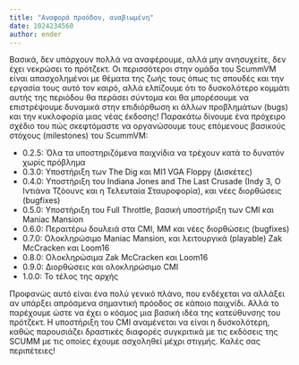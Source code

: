 ```yaml
---
title: "Αναφορά προόδου, αναβιωμένη"
date: 1024234560
author: ender
---
```


Βασικά, δεν υπάρχουν πολλά να αναφέρουμε, αλλά μην ανησυχείτε, δεν έχει νεκρώσει το πρότζεκτ. Οι περισσότεροι στην ομάδα του ScummVM είναι απασχολημένοι με θέματα της ζωής τους όπως τις σπουδές και την εργασία τους αυτό τον καιρό, αλλά ελπίζουμε ότι το δυσκολότερο κομμάτι αυτής της περιόδου θα περάσει σύντομα και θα μπορέσουμε να επιστρέψουμε δυναμικά στην επιδιόρθωση κι άλλων προβλημάτων (bugs) και την κυκλοφορία μιας νέας έκδοσης! Παρακάτω δίνουμε ένα πρόχειρο σχέδιο του πώς σκεφτόμαστε να οργανώσουμε τους επόμενους βασικούς στόχους (milestones) του ScummVM:

*   0.2.5: Όλα τα υποστηριζόμενα παιχνίδια να τρέχουν κατά το δυνατόν χωρίς πρόβλημα
*   0.3.0: Υποστήριξη των The Dig και MI1 VGA Floppy (Δισκέτες)
*   0.4.0: Υποστήριξη του Indiana Jones and The Last Crusade (Indy 3,  Ο Ιντιάνα Τζόουνς και η Τελευταία Σταυροφορία), και νέες διορθώσεις (bugfixes)
*   0.5.0: Υποστήριξη του Full Throttle, βασική υποστήριξη των CMI και Maniac Mansion
*   0.6.0: Περαιτέρω δουλειά στα CMI, MM και νέες διορθώσεις (bugfixes)
*   0.7.0: Ολοκληρώσιμο Maniac Mansion, και λειτουργικά (playable) Zak McCracken και Loom16
*   0.8.0: Ολοκληρώσιμα Zak McCracken και Loom16
*   0.9.0: Διορθώσεις και ολοκληρώσιμο CMI
*   1.0.0: Το τέλος της αρχής

Προφανώς αυτό είναι ένα πολύ γενικό πλάνο, που ενδέχεται να αλλάξει αν υπάρξει απρόσμενα σημαντική πρόοδος σε κάποιο παιχνίδι. Αλλά το παρέχουμε ώστε να έχει ο κόσμος μια βασική ιδέα της κατεύθυνσης του πρότζεκτ. Η υποστήριξη του CMI αναμένεται να είναι η δυσκολότερη, καθώς παρουσιάζει δραστικές διαφορές συγκριτικά με τις εκδόσεις της SCUMM με τις οποίες έχουμε ασχοληθεί μέχρι στιγμής. Καλές σας περιπέτειες!
